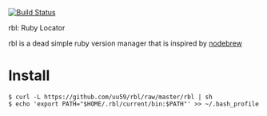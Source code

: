 [![Build Status](https://travis-ci.org/uu59/rbl.png?branch=master)](https://travis-ci.org/uu59/rbl)

rbl: Ruby Locator

rbl is a dead simple ruby version manager that is inspired by [nodebrew](https://github.com/hokaccha/nodebrew)

# Install

    $ curl -L https://github.com/uu59/rbl/raw/master/rbl | sh
    $ echo 'export PATH="$HOME/.rbl/current/bin:$PATH"' >> ~/.bash_profile
